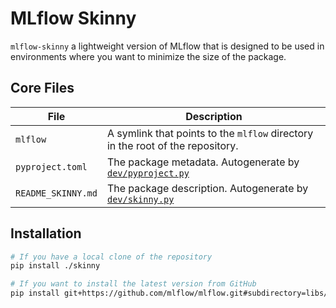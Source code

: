 # MLflow Skinny

`mlflow-skinny` a lightweight version of MLflow that is designed to be used in environments where you want to minimize the size of the package.

## Core Files

| File               | Description                                                                     |
| ------------------ | ------------------------------------------------------------------------------- |
| `mlflow`           | A symlink that points to the `mlflow` directory in the root of the repository.  |
| `pyproject.toml`   | The package metadata. Autogenerate by [`dev/pyproject.py`](../dev/pyproject.py) |
| `README_SKINNY.md` | The package description. Autogenerate by [`dev/skinny.py`](../dev/pyproject.py) |

## Installation

```sh
# If you have a local clone of the repository
pip install ./skinny

# If you want to install the latest version from GitHub
pip install git+https://github.com/mlflow/mlflow.git#subdirectory=libs/skinny
```
